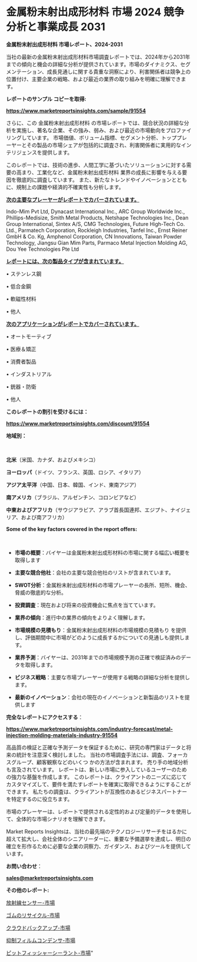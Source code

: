 # 金属粉末射出成形材料 市場 2024 競争分析と事業成長 2031

<strong>金属粉末射出成形材料 市場レポート、2024-2031</strong>

当社の最新の金属粉末射出成形材料市場調査レポートでは、2024年から2031年までの傾向と機会の詳細な分析が提供されています。市場のダイナミクス、セグメンテーション、成長見通しに関する貴重な洞察により、利害関係者は競争上の位置付け、主要企業の戦略、および最近の業界の取り組みを明確に理解できます。



<strong>レポートのサンプル コピーを取得:</strong> <a href=https://www.marketreportsinsights.com/sample/91554>

<strong><u>https://www.marketreportsinsights.com/sample/91554</u></strong></a>

さらに、この 金属粉末射出成形材料 の市場レポートでは、競合状況の詳細な分析を実施し、著名な企業、その強み、弱み、および最近の市場動向をプロファイリングしています。 市場価値、ボリューム指標、セグメント分析、トッププレーヤーとその製品の市場シェアが包括的に調査され、利害関係者に実用的なインテリジェンスを提供します。

このレポートでは、技術の進歩、人間工学に基づいたソリューションに対する需要の高まり、工業化など、金属粉末射出成形材料 業界の成長に影響を与える要因を徹底的に調査しています。 また、新たなトレンドやイノベーションとともに、規制上の課題や経済的不確実性も分析します。



<strong><u>次の主要なプレーヤーがレポートでカバーされています。</u></strong>

Indo-Mim Pvt Ltd, Dynacast International Inc., ARC Group Worldwide Inc., Phillips-Medisize, Smith Metal Products, Netshape Technologies Inc., Dean Group International, Sintex A/S, CMG Technologies, Future High-Tech Co. Ltd., Parmatech Corporation, Rockleigh Industries, Tanfel Inc., Ernst Reiner GmbH & Co. Kg, Amphenol Corporation, CN Innovations, Taiwan Powder Technology, Jiangsu Gian Mim Parts, Parmaco Metal Injection Molding AG, Dou Yee Technologies Pte Ltd



<strong><u><b>レポートには、次の製品タイプが含まれています。</b></u></strong>

• ステンレス鋼

• 低合金鋼

• 軟磁性材料

• 他人



<strong><u><b>次のアプリケーションがレポートでカバーされています。</b></u></strong>

• オートモーティブ

• 医療＆矯正

• 消費者製品

• インダストリアル

• 銃器・防衛

• 他人



<strong><b>このレポートの割引を受けるには：</b></strong>

<a href=https://www.marketreportsinsights.com/discount/91554>

<strong><u>https://www.marketreportsinsights.com/discount/91554</u></strong></a>



<strong>地域別：</strong>

<strong> </strong>



<strong>北米</strong>（米国、カナダ、およびメキシコ）



<strong>ヨーロッパ</strong>（ドイツ、フランス、英国、ロシア、イタリア）



<strong>アジア太平洋</strong>（中国、日本、韓国、インド、東南アジア）



<strong>南アメリカ</strong>（ブラジル、アルゼンチン、コロンビアなど）



<strong>中東およびアフリカ</strong>（サウジアラビア、アラブ首長国連邦、エジプト、ナイジェリア、および南アフリカ）



<strong>Some of the key factors covered in the report offers:</strong>

<strong> </strong>
<ul>
  <li>

<strong>市場の概要</strong>：バイヤーは金属粉末射出成形材料の市場に関する幅広い概要を取得します</li>
  <li>

<strong>主要な競合他社</strong>：会社の主要な競合他社のリストが含まれています。</li>
  <li>

<strong>SWOT分析</strong>：金属粉末射出成形材料の市場プレーヤーの長所、短所、機会、脅威の徹底的な分析。</li>
  <li>

<strong>投資調査</strong>：現在および将来の投資機会に焦点を当てています。</li>
  <li>

<strong>業界の傾向</strong>：進行中の業界の傾向をよりよく理解します。</li>
  <li>

<strong>市場規模の見積もり</strong>：金属粉末射出成形材料の市場規模の見積もり を提供し、評価期間中に市場がどのように成長するかについての見通しも提供します。</li>
  <li>

<strong>業界予測</strong>：バイヤーは、2031年までの市場規模予測の正確で検証済みのデータを取得します。</li>
  <li>

<strong>ビジネス戦略</strong>：主要な市場プレーヤーが使用する戦略の詳細な分析を提供します。</li>
  <li>

<strong>最新のイノベーション</strong>：会社の現在のイノベーションと新製品のリストを提供します</li>
</ul>


<strong>完全なレポートにアクセスする</strong>：

<a href=https://www.marketreportsinsights.com/industry-forecast/metal-injection-molding-materials-industry-91554>

<strong><u>https://www.marketreportsinsights.com/industry-forecast/metal-injection-molding-materials-industry-91554</u></strong></a>

高品質の検証と正確な予測データを保証するために、研究の専門家はデータと将来の統計を注意深く検討しました。 当社の市場調査手法には、調査、フォーカスグループ、顧客観察などのいくつ かの方法が含まれます。 売り手の地域分析も言及されています。 レポートは、新しい市場に参入しているユーザーのための強力な基盤を作成します。 このレポートは、クライアントのニーズに応じてカスタマイズして、要件を満たすレポートを確実に取得できるようにすることができます。 私たちの調査は、クライアントが互換性のあるビジネスパートナーを特定するのに役立ちます。

市場のプレーヤーは、レポートで提供される定性的および定量的データを使用して、全体的な市場シナリオを理解できます。

Market Reports Insightsは、当社の最先端のテクノロジーリサーチをはるかに超えて拡大し、会社全体のシニアリーダーに、重要な予備選挙を達成し、明日の確立を形作るために必要な企業の洞察力、ガイダンス、およびツールを提供しています。



<strong><b>お問い合わせ</b></strong>：

<a href=mailto:sales@marketreportsinsights.com>

<strong><u>sales@marketreportsinsights.com</u></strong></a>



<strong>その他のレポート:</strong>

<a href=https://www.linkedin.com/pulse/放射線センサー-市場-2023-推進要因と成長機会-2030-pr-news-hub-4n9pf/>放射線センサー-市場</a>

<a href=https://www.linkedin.com/pulse/ゴムのリサイクル-市場-2023-総合分析と事業成長戦略-2030-data-dive-discoveries-24-analysis-avxxf/>ゴムのリサイクル-市場</a>

<a href=https://www.linkedin.com/pulse/クラウドバックアップ-市場-2030-年までの需要に焦点を当てた-2023-i0hif/>クラウドバックアップ-市場</a>

<a href=https://www.linkedin.com/pulse/抑制フィルムコンデンサ-市場-2023-総合分析と事業成長戦略-2030-trend-titans-360-analysis-pruxf/>抑制フィルムコンデンサ-市場</a>

<a href=https://www.linkedin.com/pulse/ピットフィッシャーシーラント-市場-2023-swot-分析と最新イノベーション-2030-pr-news-hub-otxjf/>ピットフィッシャーシーラント-市場</a>"
